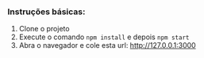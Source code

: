 ### Instruções básicas:

1. Clone o projeto
2. Execute o comando `npm install` e depois `npm start`
3. Abra o navegador e cole esta url: http://127.0.0.1:3000
